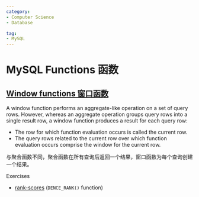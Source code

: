 ```yaml
---
category:
- Computer Science
- Database

tag: 
- MySQL
---
```


# MySQL Functions 函数


## [Window functions 窗口函数](https://dev.mysql.com/doc/refman/8.0/en/window-functions-usage.html)

A window function performs an aggregate-like operation on a set of query rows. However, whereas an aggregate operation groups query rows into a single result row, a window function produces a result for each query row:

- The row for which function evaluation occurs is called the current row.
- The query rows related to the current row over which function evaluation occurs comprise the window for the current row.

与聚合函数不同，聚合函数在所有查询后返回一个结果，窗口函数为每个查询创建一个结果。

Exercises
- [rank-scores](sql-exercises.md#t178-rank-scores) (`DENCE_RANK()` function)